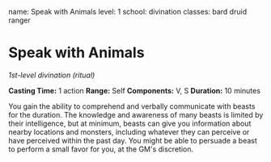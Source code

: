 name: Speak with Animals
level: 1
school: divination
classes: bard
         druid
         ranger

# Speak with Animals
_1st-level divination (ritual)_

**Casting Time:** 1 action
**Range:** Self
**Components:** V, S
**Duration:** 10 minutes

You gain the ability to comprehend and verbally communicate with beasts for the duration. The knowledge and awareness of many beasts is limited by their intelligence, but at minimum, beasts can give you information about nearby locations and monsters, including whatever they can perceive or have perceived within the past day. You might be able to persuade a beast to perform a small favor for you, at the GM's discretion.
